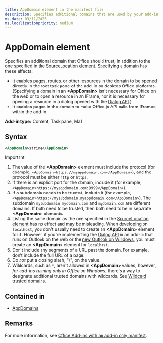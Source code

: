 ```yaml
---
title: AppDomain element in the manifest file
description: Specifies additional domains that are used by your add-in and should be trusted by Office.
ms.date: 03/11/2025
ms.localizationpriority: medium
---
```


# AppDomain element

Specifies an additional domain that Office should trust, in addition to the one specified in the [SourceLocation element](sourcelocation.md). Specifying a domain has these effects:

- It enables pages, routes, or other resources in the domain to be opened directly in the root task pane of the add-in on desktop Office platforms. (Specifying a domain in an **\<AppDomain\>** isn't necessary for Office on the web or to open a resource in an IFrame, nor it is necessary for opening a resource in a dialog opened with the [Dialog API](/office/dev/add-ins/develop/dialog-api-in-office-add-ins).)
- It enables pages in the domain to make Office.js API calls from IFrames within the add-in.

**Add-in type:** Content, Task pane, Mail

## Syntax

```XML
<AppDomain>string</AppDomain>
```

> [!IMPORTANT]
>
> 1. The value of the **\<AppDomain\>** element must include the protocol (for example, `<AppDomain>https://myappdomain.com</AppDomain>`), and the protocol must be either `http` or `https`.
> 1. If there is an explicit port for the domain, include it (for example,`<AppDomain>https://myappdomain.com:9999</AppDomain>`).
> 1. If a subdomain needs to be trusted, include it (for example,`<AppDomain>https://mysubdomain.myappdomain.com</AppDomain>`). The subdomain `mysubdomain.mydomain.com` and `mydomain.com` are different domains. If both need to be trusted, then both need to be in separate **\<AppDomain\>** elements.
> 1. Listing the same domain as the one specified in the [SourceLocation element](sourcelocation.md) has no effect and may be misleading. When developing on `localhost`, you don't usually need to create an **\<AppDomain\>** element for it. However, if you're implementing the [Dialog API](/office/dev/add-ins/develop/dialog-api-in-office-add-ins) in an add-in that runs on Outlook on the web or the [new Outlook on Windows](https://support.microsoft.com/office/656bb8d9-5a60-49b2-a98b-ba7822bc7627), you must create an **\<AppDomain\>** element for `localhost`.
> 1. Don't include any segments of a URL past the domain. For example, don't include the full URL of a page.
> 1. Do *not* put a closing slash, "/", on the value.
> 1. Wildcards, such as `*`, aren't allowed in **\<AppDomain\>** values; however, *for add-ins running only in Office on Windows*, there's a way to designate additional trusted domains with wildcards. See [Wildcard trusted domains](/office/dev/add-ins/develop/trusted-domains).

## Contained in

- [AppDomains](appdomains.md)

## Remarks

For more information, see [Office Add-ins with an add-in only manifest](/office/dev/add-ins/develop/xml-manifest-overview).
